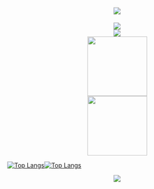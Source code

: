 <h1 align="center"> <a href="https://sunguoqi.com/"> <img src="https://readme-typing-svg.herokuapp.com/?lines=console.log(%22Hello%2C%20World!%22);爱折腾的技术人!&center=true&size=27"> </a> </h1>

<div align="center">
    <img  src="https://visitor-badge.glitch.me/badge?page_id=chenisvert" />
</div>

<div align="center">
    <img src="https://activity-graph.herokuapp.com/graph?username=chenisvert&theme=xcode" />
</div>

<div align="center"> <img height="137px" src="https://github-readme-stats.vercel.app/api?username=chenisvert&hide_title=true&hide_border=true&show_icons=trueline_height=21&text_color=000&icon_color=000&bg_color=0,ea6161,ffc64d,fffc4d,52fa5a&theme=graywhite" /> </div>


<div align="center"> <img height="137px" src="https://github-readme-stats.vercel.app/api?username=chenisvert&show_icons=true&theme=tokyonight" /> </div>



[![Top Langs](https://github-readme-stats.vercel.app/api/top-langs/?username=chenisvert)](https://github.com/Christmas/github-readme-stats)[![Top Langs](https://github-readme-stats.vercel.app/api/top-langs/?username=chenisvert&layout=compact)](https://github.com/Christmas/github-readme-stats)

<div align="center">
  <img  src="https://github-profile-trophy.vercel.app/?username=chenisvert&theme=gruvbox&row=1&column=7&no-frame=true&no-bg=true" />
</div>






